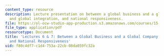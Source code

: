 ```yaml
---
content_type: resource
description: Lecture presentation on between a global business and a global company,
  and global integration, and national responsiveness.
file: https://ol-ocw-studio-app-production.s3.amazonaws.com/courses/15-220-global-strategy-and-organization-spring-2012/f80c4df7c1d4753a22cb08da059fc32a_MIT15_220S12_lec06-07.pdf
file_type: application/pdf
resourcetype: Document
title: 'Lectures 6 & 7: Between a Global Business and a Global Company; Global Integration
  and National Responsiveness'
uid: f80c4df7-c1d4-753a-22cb-08da059fc32a
---
```

